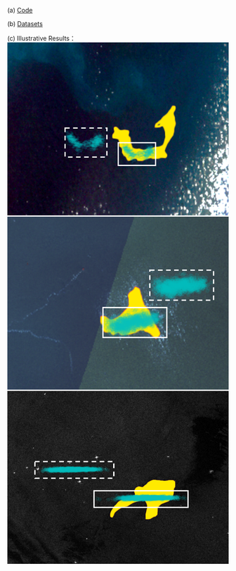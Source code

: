 (a) [Code](https://github.com/jiaqilin114/ATCNs)

(b) [Datasets](https://www.kaggle.com/datasets/31c997b306c866dca94a07c201d4beab76e2a0170f8c546bb0e7cf3bc9e03b80?select=UPC_OilSpill_Track)

(c) Illustrative Results：  
![image](https://github.com/jiaqilin114/UPC_OilSpill_Track/blob/jiaqilin114-patch-1/Sanchi.png)
![image](https://github.com/jiaqilin114/UPC_OilSpill_Track/blob/jiaqilin114-patch-1/Symphony1.png)
![image](https://github.com/jiaqilin114/UPC_OilSpill_Track/blob/jiaqilin114-patch-1/Symphony2.png)

